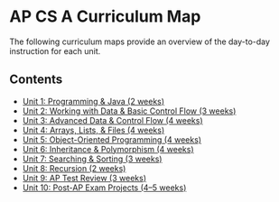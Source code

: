 AP CS A Curriculum Map
====================================================================================================
The following curriculum maps provide an overview of the day-to-day instruction for each unit.

Contents
--------
- [Unit 1: Programming & Java (2 weeks)](Unit1/Unit1-Map.md)
- [Unit 2: Working with Data & Basic Control Flow (3 weeks)](Unit2/Unit2-Map.md)
- [Unit 3: Advanced Data & Control Flow (4 weeks)](Unit3/Unit3-Map.md)
- [Unit 4: Arrays, Lists, & Files (4 weeks)](Unit4/Unit4-Map.md)
- [Unit 5: Object-Oriented Programming (4 weeks)](Unit5/Unit5-Map.md)
- [Unit 6: Inheritance & Polymorphism (4 weeks)](Unit6/Unit6-Map.md)
- [Unit 7: Searching & Sorting (3 weeks)](Unit7/Unit7-Map.md)
- [Unit 8: Recursion (2 weeks)](Unit8/Unit8-Map.md)
- [Unit 9: AP Test Review (3 weeks)](Unit9/Unit9-Map.md)
- [Unit 10: Post-AP Exam Projects (4–5 weeks)](UnitA/UnitA-Map.md)
